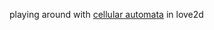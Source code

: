playing around with [cellular automata](https://mathworld.wolfram.com/ElementaryCellularAutomaton.html) in love2d
